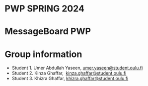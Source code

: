 # PWP SPRING 2024
# MessageBoard PWP
# Group information
* Student 1. Umer Abdullah Yaseen, umer.yaseen@student.oulu.fi
* Student 2. Kinza Ghaffar,  kinza.ghaffar@student.oulu.fi 
* Student 3. Khizra Ghaffar, khizra.ghaffar@student.oulu.fi

